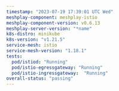 ```yaml
---
timestamp: "2023-07-19 17:39:01 UTC Wed"
meshplay-component: meshplay-istio
meshplay-component-version: v0.6.13
meshplay-server-version: "*name"
k8s-distro: minikube
k8s-version: "v1.21.5"
service-mesh: istio
service-mesh-version: "1.18.1"
tests:
  pod/istiod: "Running"
  pod/istio-egressgateway: "Running"
  pod/istio-ingressgateway:  "Running"
overall-status: "passing"
---
```

